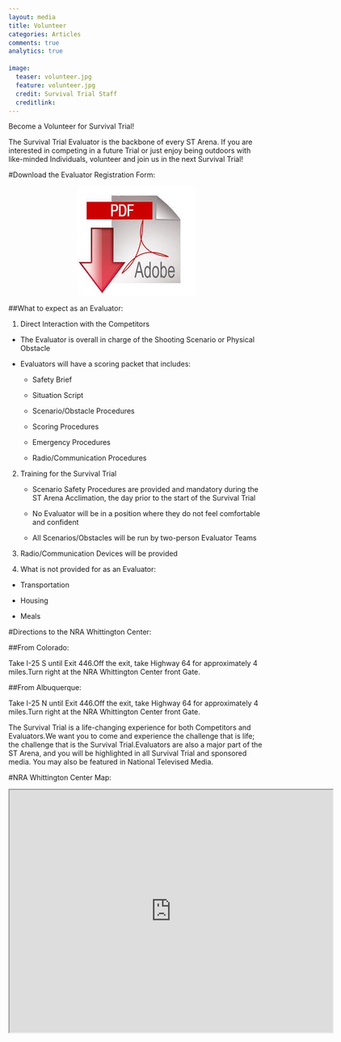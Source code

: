 ```yaml
---
layout: media
title: Volunteer
categories: Articles
comments: true
analytics: true

image:
  teaser: volunteer.jpg
  feature: volunteer.jpg
  credit: Survival Trial Staff
  creditlink:  
---
```

 
 
 
Become a Volunteer for Survival Trial!

The Survival Trial Evaluator is the backbone of every ST Arena.  If you are interested in competing in a future Trial or just enjoy being outdoors with like-minded Individuals, volunteer and join us in the next Survival Trial!

#Download the Evaluator Registration Form:

<p><center><a href="http://survivaltrial.com/images/Survival%20Trial%20Evaluator%20Registration.pdf" target="_blank"><img src="/images/pdf.jpg" style="width:233px;height:216px;"/></a></center></p>


##What to expect as an Evaluator: 


1. Direct Interaction with the Competitors


* The Evaluator is overall in charge of the Shooting Scenario or Physical Obstacle

* Evaluators will have a scoring packet that includes:

	* Safety Brief

	* Situation Script

	* Scenario/Obstacle Procedures

	* Scoring Procedures

	* Emergency Procedures

	* Radio/Communication Procedures
	

2. Training for the Survival Trial

	* Scenario Safety Procedures are provided and mandatory during the ST Arena Acclimation, 
	the day prior to the start of the Survival Trial

	* No Evaluator will be in a position where they do not feel comfortable and confident

	* All Scenarios/Obstacles will be run by two-person Evaluator Teams
	

3. Radio/Communication Devices will be provided


4. What is not provided for as an Evaluator:


* Transportation

* Housing

* Meals

#Directions to the NRA Whittington Center:

##From Colorado:

Take I-25 S until Exit 446.Off the exit, take Highway 64 for approximately 4 miles.Turn right at the NRA Whittington Center front Gate.

##From Albuquerque:

Take I-25 N until Exit 446.Off the exit, take Highway 64 for approximately 4 miles.Turn right at the NRA Whittington Center front Gate.

The Survival Trial is a life-changing experience for both Competitors and Evaluators.We want you to come and experience the challenge that is life; the challenge that is the Survival Trial.Evaluators are also a major part of the ST Arena, and you will be highlighted in all Survival Trial and sponsored media. You may also be featured in National Televised Media.

#NRA Whittington Center Map:

<iframe src="https://www.google.com/maps/d/embed?mid=z155o1OMXysM.k-hqxpL98zDs" width="640" height="480"></iframe>

